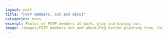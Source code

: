 ```yaml
---
layout: post
title: "FOTP members, out and about"
categories: news
excerpt: Photos of FOTP members at work, play and having fun.
image: /images/FOTP members out and about/Peg Gorton planting tree, Galapagos Island, Dec 2014, with cruise mates and employees.JPG
---
```

